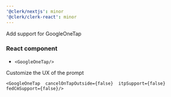 ```yaml
---
'@clerk/nextjs': minor
'@clerk/clerk-react': minor
---
```


Add support for GoogleOneTap
### React component
- `<GoogleOneTap/>`

 Customize the UX of the prompt

```tsx
<GoogleOneTap  cancelOnTapOutside={false}  itpSupport={false}  fedCmSupport={false}/>
```
